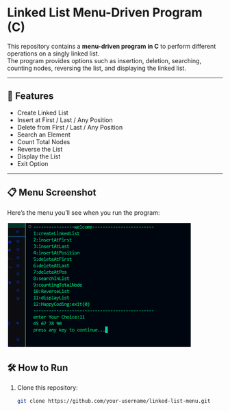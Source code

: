 # Linked List Menu-Driven Program (C)

This repository contains a **menu-driven program in C** to perform different operations on a singly linked list.  
The program provides options such as insertion, deletion, searching, counting nodes, reversing the list, and displaying the linked list.

---

## 🚀 Features
- Create Linked List
- Insert at First / Last / Any Position
- Delete from First / Last / Any Position
- Search an Element
- Count Total Nodes
- Reverse the List
- Display the List
- Exit Option

---

## 📋 Menu Screenshot
Here’s the menu you’ll see when you run the program:

![Menu Screenshot](screenshot.png)



## 🛠️ How to Run
1. Clone this repository:
   ```bash
   git clone https://github.com/your-username/linked-list-menu.git
